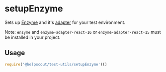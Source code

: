 # setupEnzyme

Sets up [Enzyme](https://airbnb.io/enzyme/) and it's [adapter](https://airbnb.io/enzyme/docs/installation/) for your test environment.

Note: `enzyme` and `enzyme-adapter-react-16` or `enzyme-adapter-react-15` must be installed in your project.

## Usage

```js
require('@helpscout/test-utils/setupEnzyme')()
```
